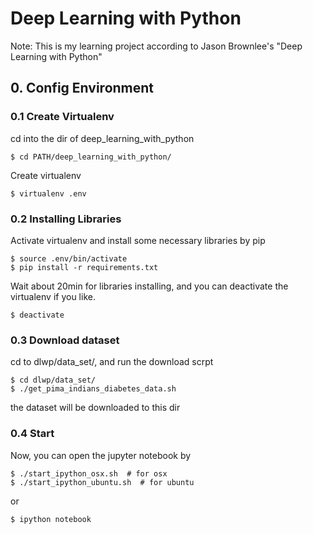 # Deep Learning with Python

Note: This is my learning project according to Jason Brownlee's "Deep Learning with Python"


## 0. Config Environment

### 0.1 Create Virtualenv

cd into the dir of deep_learning_with_python

```
$ cd PATH/deep_learning_with_python/
```

Create virtualenv

```
$ virtualenv .env
```

### 0.2 Installing Libraries

Activate virtualenv and install some necessary libraries by pip

```
$ source .env/bin/activate
$ pip install -r requirements.txt
```

Wait about 20min for libraries installing, and you can deactivate the virtualenv if you like.

```
$ deactivate
```

### 0.3 Download dataset

cd to dlwp/data_set/, and run the download scrpt

```
$ cd dlwp/data_set/
$ ./get_pima_indians_diabetes_data.sh
``` 

the dataset will be downloaded to this dir

### 0.4 Start

Now, you can open the jupyter notebook by

```
$ ./start_ipython_osx.sh  # for osx
$ ./start_ipython_ubuntu.sh  # for ubuntu
```

or 

```
$ ipython notebook
```
